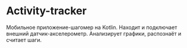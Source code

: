 # Activity-tracker

Мобильное приложение-шагомер на Kotlin. Находит и подключает внешний датчик-акселерометр. Анализирует графики, распознаёт и считает шаги.
